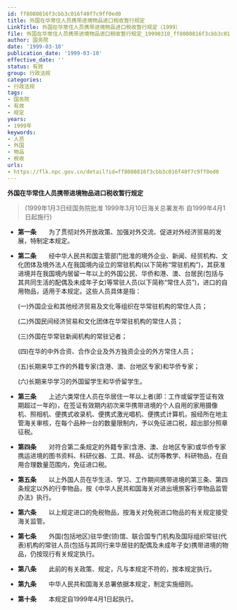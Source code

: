 ```yaml
---
id: ff8080816f3cbb3c016f40f7c9ff0ed0
title: 外国在华常住人员携带进境物品进口税收暂行规定
LinkTitle: 外国在华常住人员携带进境物品进口税收暂行规定（1999）
file: 外国在华常住人员携带进境物品进口税收暂行规定_19990310_ff8080816f3cbb3c016f40f7c9ff0ed0.docx
author: 国务院
date: '1999-03-10'
publication_date: '1999-03-10'
effective_date: ''
status: 有效
group: 行政法规
categories:
- 行政法规
tags:
- 国务院
- 有效
- 规定
years:
- 1999年
keywords:
- 人员
- 外国
- 物品
- 税收
urls:
- https://flk.npc.gov.cn/detail?id=ff8080816f3cbb3c016f40f7c9ff0ed0
---
```


**外国在华常住人员携带进境物品进口税收暂行规定**

> (1999年1月3日经国务院批准 1999年3月10日海关总署发布 自1999年4月1日起施行)

- **第一条**　　为了贯彻对外开放政策、加强对外交流、促进对外经济贸易的发展，特制定本规定。

- **第二条**　　经中华人民共和国主管部门批准的境外企业、新闻、经贸机构、文化团体及境外法人在我国境内设立的常驻机构(以下简称“常驻机构”)，其获准进境并在我国境内居留一年以上的外国公民、华侨和港、澳、台居民(包括与其共同生活的配偶及未成年子女)等常驻人员(以下简称“常住人员”)，进口的自用物品，适用于本规定。这些人员具体是指：

  (一)外国企业和其他经济贸易及文化等组织在华常驻机构的常住人员；

  (二)外国民间经济贸易和文化团体在华常驻机构的常住人员；

  (三)外国在华常驻新闻机构的常驻记者；

  (四)在华的中外合资、合作企业及外方独资企业的外方常住人员；

  (五)长期来华工作的外籍专家(含港、澳、台地区专家)和华侨专家；

  (六)长期来华学习的外国留学生和华侨留学生。

- **第三条**　　上述六类常住人员在华居住一年以上者(即：工作或留学签证有效期超过一年的)，在签证有效期内初次来华携带进境的个人自用的家用摄像机、照相机、便携式收录机、便携式激光唱机、便携式计算机，报经所在地主管海关审核，在每个品种一台的数量限制内，予以免征进口税，超出部分照章征税。

- **第四条**　　对符合第二条规定的外籍专家(含港、澳、台地区专家)或华侨专家携运进境的图书资料、科研仪器、工具、样品、试剂等教学、科研物品，在自用合理数量范围内，免征进口税。

- **第五条**　　以上外国人员在华生活、学习、工作期间携带进境的第三条、第四条规定以外的行李物品，按《中华人民共和国海关对进出境旅客行李物品监管办法》执行。

- **第六条**　　以上规定进口的免税物品，按海关对免税进口物品的有关规定接受海关监管。

- **第七条**　　外国(包括地区)驻华使(领)馆、联合国专门机构及国际组织常驻(代表)机构的常驻人员(包括与其同行来华居驻的配偶及未成年子女)携带进境的物品，仍按现行有关规定执行。

- **第八条**　　此前的有关政策、规定，凡与本规定不符的，按本规定执行。

- **第九条**　　中华人民共和国海关总署依据本规定，制定实施细则。

- **第十条**　　本规定自1999年4月1日起执行。
